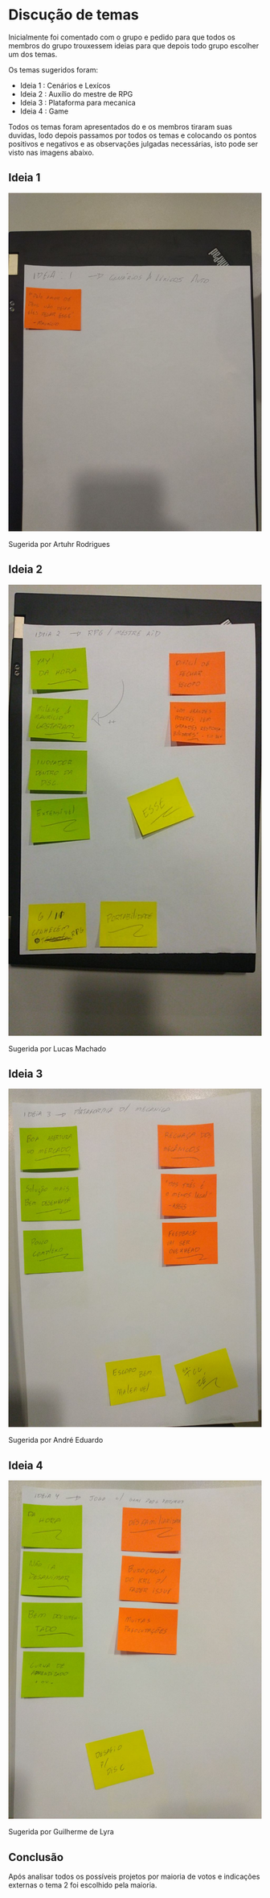 # Discução de temas

Inicialmente foi comentado com o grupo e pedido para que todos os membros do grupo trouxessem ideias para que depois todo grupo escolher um dos temas.

Os temas sugeridos foram:
    
* Ideia 1 : Cenários e Lexícos
* Ideia 2 : Auxílio do mestre de RPG
* Ideia 3 : Plataforma para mecanica
* Ideia 4 : Game

Todos os temas foram apresentados do e os membros tiraram suas duvidas, lodo depois passamos por todos os temas e colocando os pontos positivos e negativos e as observações julgadas necessárias, isto pode ser visto nas imagens abaixo.

## Ideia 1 

![(./../img/discucao_tema/ideia_1.jpg)](./../img/discucao_tema/ideia_1.jpg)

Sugerida por Artuhr Rodrigues

## Ideia 2

![(./../img/discucao_tema/ideia_2.jpg)](./../img/discucao_tema/ideia_2.jpg)


Sugerida por Lucas Machado

## Ideia 3 

![(./../img/discucao_tema/ideia_3.jpg)](./../img/discucao_tema/ideia_3.jpg)

Sugerida por André Eduardo
## Ideia 4

![(./../img/discucao_tema/ideia_4.jpg)](./../img/discucao_tema/ideia_4.jpg)

Sugerida por Guilherme de Lyra

## Conclusão

Após analisar todos os possíveis projetos por maioria de votos e indicações externas o tema 2 foi escolhido pela maioria.